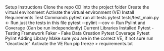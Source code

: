 Setup Instructions
Clone the repo
CD into the project folder
Create the virtual environment
Activate the virtual environment (VE)
Install Requirements
Test Commands
pytest run all tests
pytest tests/test_main.py <- Run just the tests in this file
pytest --pylint --cov <- Run Pylint and Coverage (Can be run independently)
Current Libraries Installed
Pytest - Testing Framework
Faker - Fake Data Creation
Pytest Coverage
Pytest Pylint
Adding Library
Make sure you are in the correct VE, if not sure run "deactivate"
Activate the VE
Run pip freeze > requirements.txt

